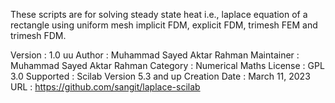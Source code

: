 These scripts are for solving steady state heat i.e., laplace equation of a rectangle using uniform mesh implicit FDM, explicit 
FDM, trimesh FEM and trimesh FDM.

Version         : 1.0
uu
Author          : Muhammad Sayed Aktar Rahman
Maintainer      : Muhammad Sayed Aktar Rahman
Category        : Numerical Maths
License         : GPL 3.0
Supported       : Scilab Version 5.3 and up
Creation Date   : March 11, 2023
URL             : https://github.com/sangit/laplace-scilab
